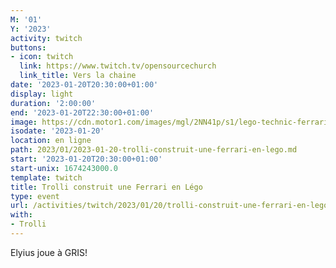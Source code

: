 ```yaml
---
M: '01'
Y: '2023'
activity: twitch
buttons:
- icon: twitch
  link: https://www.twitch.tv/opensourcechurch
  link_title: Vers la chaine
date: '2023-01-20T20:30:00+01:00'
display: light
duration: '2:00:00'
end: '2023-01-20T22:30:00+01:00'
image: https://cdn.motor1.com/images/mgl/2NN41p/s1/lego-technic-ferrari-daytona-sp3.jpg
isodate: '2023-01-20'
location: en ligne
path: 2023/01/2023-01-20-trolli-construit-une-ferrari-en-lego.md
start: '2023-01-20T20:30:00+01:00'
start-unix: 1674243000.0
template: twitch
title: Trolli construit une Ferrari en Légo
type: event
url: /activities/twitch/2023/01/20/trolli-construit-une-ferrari-en-lego
with:
- Trolli
---
```

 Elyius joue à GRIS!